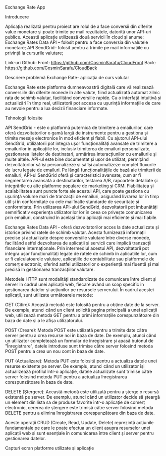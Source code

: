 Exchange Rate App


Introducere

Aplicația realizată pentru proiect are rolul de a face conversii din diferite value monetare și poate trimite pe mail rezultatele, datorită unor API-uri publice. Această aplicație utilizează două servicii în cloud și anume: 
Exchange Rates Data API – folosit pentru a face conversia din valutele monetare; 
API SendGrid– folosit pentru a trimite pe mail informațiile cu privință la cursurile valutare;

Link-uri Github:
Front: https://github.com/CosminSarafu/CloudFront
Back: https://github.com/CosminSarafu/CloudBack

Descriere problemă
Exchange Rate- aplicația de curs valutar

Exchange Rate este platforma dumneavoastră digitală care vă realizează conversiile din diferite monede în alte valute, fiind actualizată automat zilnic rata de schimb valutar, facilitând conversiile rapide. Cu o interfață intuitivă și actualizări în timp real, utilizatorii pot accesa cu ușurință informațiile de care au nevoie pentru a lua decizii financiare informate.

Tehnologii folosite

API SendGrid - este o platformă puternică de trimitere a emailurilor, care oferă dezvoltatorilor o gamă largă de instrumente pentru a gestiona și trimite mesaje electronice în mod eficient și fiabil. Cu ajutorul API-ului SendGrid, utilizatorii pot integra ușor funcționalități avansate de trimitere a emailurilor în aplicațiile lor, inclusiv trimiterea de emailuri personalizate, gestionarea listelor de destinatari, urmărirea interacțiunilor cu emailurile și multe altele. API-ul este bine documentat și ușor de utilizat, permițând dezvoltatorilor să își personalizeze și să își automatizeze complet fluxurile de lucru legate de emailuri. Pe lângă funcționalitățile de bază ale trimiterii de emailuri, API-ul SendGrid oferă și caracteristici avansate, cum ar fi segmentarea avansată a destinatarilor, testarea A/B, rapoartele detaliate și integrările cu alte platforme populare de marketing și CRM. Fiabilitatea și scalabilitatea sunt puncte forte ale acestui API, care poate gestiona cu ușurință volume mari de tranzacții de emailuri, asigurând livrarea lor în timp util și în conformitate cu cele mai înalte standarde de securitate și conformitate. Prin utilizarea API-ului SendGrid, dezvoltatorii pot îmbunătăți semnificativ experiența utilizatorilor lor în ceea ce privește comunicarea prin emailuri, construind în același timp aplicații mai eficiente și mai fiabile.

Exchange Rates Data API - oferă dezvoltatorilor acces la date actualizate și istorice privind ratele de schimb valutar. Acesta furnizează informații precise și actualizate despre conversiile valutare între diverse monede, facilitând astfel dezvoltarea de aplicații și servicii care implică tranzacții financiare internaționale. Prin intermediul acestui API, dezvoltatorii pot integra ușor funcționalități legate de ratele de schimb în aplicațiile lor, cum ar fi calculatoarele valutare, aplicațiile de contabilitate sau platformele de comerț electronic, oferind astfel utilizatorilor o experiență mai fluentă și mai precisă în gestionarea tranzacțiilor valutare.

Metodele HTTP sunt modalități standardizate de comunicare între client și server în cadrul unei aplicații web, fiecare având un scop specific în gestionarea datelor și acțiunilor pe resursele serverului. În cadrul acestei aplicații, sunt utilizate următoarele metode:

GET (Citire): Această metodă este folosită pentru a obține date de la server. De exemplu, atunci când un client solicită pagina principală a unei aplicații web, utilizează metoda GET pentru a primi informațiile corespunzătoare din baza de date și a le afișa utilizatorului.

POST (Creare): Metoda POST este utilizată pentru a trimite date către server pentru a crea resurse noi în baza de date. De exemplu, atunci când un utilizator completează un formular de înregistrare și apasă butonul de "Înregistrare", datele introduse sunt trimise către server folosind metoda POST pentru a crea un nou cont în baza de date.

PUT (Actualizare): Metoda PUT este folosită pentru a actualiza datele unei resurse existente pe server. De exemplu, atunci când un utilizator își actualizează profilul într-o aplicație, datele actualizate sunt trimise către server folosind metoda PUT pentru a actualiza înregistrarea corespunzătoare în baza de date.

DELETE (Ștergere): Această metodă este utilizată pentru a șterge o resursă existentă pe server. De exemplu, atunci când un utilizator decide să șteargă un element din lista sa de produse favorite într-o aplicație de comerț electronic, cererea de ștergere este trimisă către server folosind metoda DELETE pentru a elimina înregistrarea corespunzătoare din baza de date.

Aceste operații CRUD (Create, Read, Update, Delete) reprezintă acțiunile fundamentale pe care le poate efectua un client asupra resurselor unei aplicații web și sunt esențiale în comunicarea între client și server pentru gestionarea datelor.



Capturi ecran platforme utilizate și aplicație





